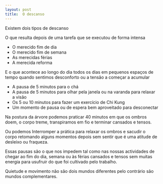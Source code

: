 ```yaml
---
layout: post
title:  O descanso
---
```

Existem dois tipos de descanso 

O que resulta depois de uma tarefa que se executou de forma intensa

+ O merecido fim de dia
+ O merecido fim de semana 
+ As merecidas férias 
+ A merecida reforma

E o que acontece ao longo do dia todos os dias em pequenos espaços de tempo quando sentimos desconforto ou a tensão a começar a acumular

+ A pausa de 5 minutos para o chá
+ A pausa de 5 minutos para olhar pela janela ou na varanda para relaxar a visão
+ Os 5 ou 10 minutos para fazer um exercício de Chi Kung
+ Um momento de pausa ou de espera bem aproveitado para desconectar 

Na postura da árvore podemos praticar 40 minutos em que os ombros doem, o corpo treme, transpiramos em fio e terminar cansados e tensos. 

Ou podemos Interromper a prática para relaxar os ombros e sacudir o corpo retomando alguns momentos depois sem sentir que é uma atitude de desleixo ou fraqueza. 

Essas pausas são o que nos impedem tal como nas nossas actividades de chegar ao fim do dia, semana ou às férias cansados e tensos sem muitas energia para usufruir do que foi cultivado pelo trabalho. 

Quietude e movimento não são dois mundos diferentes pelo contrário são mundos complementares. 